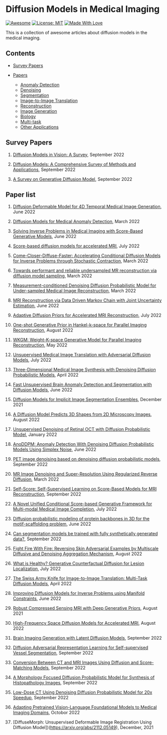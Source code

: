 # Diffusion Models in Medical Imaging

[![Awesome](https://cdn.rawgit.com/sindresorhus/awesome/d7305f38d29fed78fa85652e3a63e154dd8e8829/media/badge.svg)](https://github.com/hee9joon/Awesome-Diffusion-Models) 
[![License: MIT](https://img.shields.io/badge/License-MIT-green.svg)](https://opensource.org/licenses/MIT)
[![Made With Love](https://img.shields.io/badge/Made%20With-Love-red.svg)](https://github.com/chetanraj/awesome-github-badges)

This is a collection of awesome articles about diffusion models in the medical imaging.

## Contents
- [Survey Papers](#survey-papers)

- [Papers](#papers)
  - [Anomaly Detection](#anomaly-detection)
  - [Denoising](#denoising)
  - [Segmentation](#segmentation)
  - [Image-to-Image Translation](#image-to-timage-translation)
  - [Reconstruction](#reconstruction)
  - [Image Generation](#image-generation)
  - [Biology](#biology)
  - [Multi-task](#multi-task)
  - [Other Applications](#other-application)
  
## Survey Papers
1. [Diffusion Models in Vision: A Survey](https://arxiv.org/pdf/2209.04747.pdf), September 2022</br>

2. [Diffusion Models: A Comprehensive Survey of Methods and Applications](https://arxiv.org/pdf/2209.00796), September 2022</br>

3. [A Survey on Generative Diffusion Model](https://arxiv.org/pdf/2209.02646.pdf), September 2022</br>


## Paper list

1. [Diffusion Deformable Model for 4D Temporal Medical Image Generation](https://arxiv.org/abs/2206.13295), June 2022</br>

2. [Diffusion Models for Medical Anomaly Detection](https://arxiv.org/pdf/2203.04306v1.pdf), March 2022</br>

3. [Solving Inverse Problems in Medical Imaging with Score-Based Generative Models](https://arxiv.org/abs/2111.08005), June 2022</br>

4. [Score-based diffusion models for accelerated MRI](https://arxiv.org/abs/2110.05243), July 2022</br>

5. [Come-Closer-Diffuse-Faster: Accelerating Conditional Diffusion Models for Inverse Problems through Stochastic Contraction](https://arxiv.org/abs/2112.05146), March 2022</br>

6. [Towards performant and reliable undersampled MR reconstruction via diffusion model sampling](https://arxiv.org/abs/2203.04292), March 2022</br>

7. [Measurement-conditioned Denoising Diffusion Probabilistic Model for Under-sampled Medical Image Reconstruction](https://arxiv.org/abs/2203.03623), March 2022</br>

8. [MRI Reconstruction via Data Driven Markov Chain with Joint Uncertainty Estimation](https://arxiv.org/abs/2202.01479), June 2022</br>

9. [Adaptive Diffusion Priors for Accelerated MRI Reconstruction](https://arxiv.org/abs/2207.05876), July 2022</br>

10. [One-shot Generative Prior in Hankel-k-space for Parallel Imaging Reconstruction](https://arxiv.org/abs/2208.07181), August 2022</br>

11. [WKGM: Weight-K-space Generative Model for Parallel Imaging Reconstruction](https://arxiv.org/abs/2205.03883), May 2022</br>

12. [Unsupervised Medical Image Translation with Adversarial Diffusion Models](https://arxiv.org/abs/2207.08208), July 2022</br>

13. [Three-Dimensional Medical Image Synthesis with Denoising Diffusion Probabilistic Models](https://openreview.net/pdf?id=Oz7lKWVh45H), April 2022</br>

14. [Fast Unsupervised Brain Anomaly Detection and Segmentation with Diffusion Models](https://arxiv.org/abs/2206.03461), June 2022</br>

15. [Diffusion Models for Implicit Image Segmentation Ensembles](https://arxiv.org/abs/2112.03145), December 2021</br>

16. [A Diffusion Model Predicts 3D Shapes from 2D Microscopy Images](https://arxiv.org/abs/2208.14125), August 2022</br>

17. [Unsupervised Denoising of Retinal OCT with Diffusion Probabilistic Model](https://arxiv.org/abs/2201.11760), January 2022</br>

18. [AnoDDPM: Anomaly Detection With Denoising Diffusion Probabilistic Models Using Simplex Noise](https://openaccess.thecvf.com/content/CVPR2022W/NTIRE/papers/Wyatt_AnoDDPM_Anomaly_Detection_With_Denoising_Diffusion_Probabilistic_Models_Using_Simplex_CVPRW_2022_paper.pdf), June 2022</br>

19. [PET image denoising based on denoising diffusion probabilistic models](https://arxiv.org/abs/2209.06167), September 2022</br> 

20. [MR Image Denoising and Super-Resolution Using Regularized Reverse Diffusion](https://arxiv.org/pdf/2203.12621), March 2022</br> 

21. [Self-Score: Self-Supervised Learning on Score-Based Models for MRI Reconstruction](https://arxiv.org/abs/2209.00835), September 2022</br> 

22. [A Novel Unified Conditional Score-based Generative Framework for Multi-modal Medical Image Completion](https://arxiv.org/abs/2207.03430), July 2022</br>  

23. [Diffusion probabilistic modeling of protein backbones in 3D for the motif-scaffolding problem](https://arxiv.org/abs/2206.04119), June 2022</br>

24. [Can segmentation models be trained with fully synthetically generated data?](https://arxiv.org/abs/2209.08256), September 2022</br>

25. [Fight Fire With Fire: Reversing Skin Adversarial Examples by Multiscale Diffusive and Denoising Aggregation Mechanism](https://arxiv.org/abs/2208.10373), August 2022</br>

26. [What is Healthy? Generative Counterfactual Diffusion for Lesion Localization](https://arxiv.org/pdf/2207.12268), July 2022</br>  
 
27. [The Swiss Army Knife for Image-to-Image Translation: Multi-Task Diffusion Models](https://arxiv.org/pdf/2204.02641), April 2022</br>  

28. [Improving Diffusion Models for Inverse Problems using Manifold Constraints](https://arxiv.org/pdf/2206.00941), June 2022</br> 

29. [Robust Compressed Sensing MRI with Deep Generative Priors](https://arxiv.org/abs/2108.01368), August 2021</br> 

30. [High-Frequency Space Diffusion Models for Accelerated MRI](https://arxiv.org/pdf/2208.05481), August 2022</br> 

31. [Brain Imaging Generation with Latent Diffusion Models](https://arxiv.org/pdf/2209.07162), September 2022

32. [Diffusion Adversarial Representation Learning for Self-supervised Vessel Segmentation](https://arxiv.org/abs/2209.14566), September 2022</br> 

33. [Conversion Between CT and MRI Images Using Diffusion and Score-Matching Models](https://arxiv.org/pdf/2209.12104), September 2022</br>

34. [A Morphology Focused Diffusion Probabilistic Model for Synthesis of Histopathology Images](https://arxiv.org/pdf/2209.13167), September 2022</br>

35. [Low-Dose CT Using Denoising Diffusion Probabilistic Model for 20x Speedup](https://arxiv.org/pdf/2209.15136), September 2022</br>

36. [Adapting Pretrained Vision-Language Foundational Models to Medical Imaging Domains](https://arxiv.org/abs/2210.04133), Octobor 2022</br>

37. [DiffuseMorph: Unsupervised Deformable Image Registration Using Diffusion Model])(https://arxiv.org/abs/2112.05149), December, 2021

